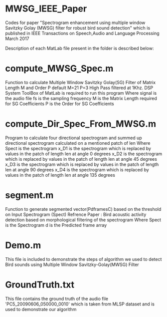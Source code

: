 # MWSG_IEEE_Paper
Codes for paper "Spectrogram enhancement using multiple window Savitzky Golay (MWSG) filter for robust bird sound detection" which is published in IEEE Transactions on Speech,Audio and Language Processing March 2017

Description of each MatLab file present in the folder is described below:

# compute_MWSG_Spec.m
 Function to calculate Multiple Window Savitzky Golay(SG) Filter of
Matrix Length M and Order P default M=21 P=3
High Pass filtered at 1Khz. DSP System ToolBox of MatLab is required
to run this program
Where
signal is the audio file 
fs is the sampling frequency
M is the Matrix Length required for SG Coefficients
P is the Order for SG Coefficients


# compute_Dir_Spec_From_MWSG.m
 Program to calculate four directional spectrogram and summed up
directional spectrogram calculated on a mentioned patch of len
Where 
Spect is the spectrogram 
x_D1 is the spectrogram which is replaced by values in the patch of
length len at angle 0 degrees
x_D2 is the spectrogram which is replaced by values in the patch of
length len at angle 45 degrees
x_D3 is the spectrogram which is replaced by values in the patch of
length len at angle 90 degrees
x_D4 is the spectrogram which is replaced by values in the patch of
length len at angle 135 degrees

# segment.m
 Function to generate segmented vector(PdframesC) based on the threshold on Input
Spectrogram (Spect)
Refrence Paper : Bird acoustic activity detection based on morphological filtering
of the spectrogram
Where
Spect is the Spectrogram
d is the Predicted frame array


# Demo.m 
 This file is included to demonstrate the steps of algorithm we used to
 detect Bird sounds using Multiple Window Savitzky-Golay(MWSG) Filter

# GroundTruth.txt
 This file contains the ground truth of the audio file 'PC5_20090606_050000_0010' which is taken from
 MLSP dataset and is used to demonstrate our algorithm

